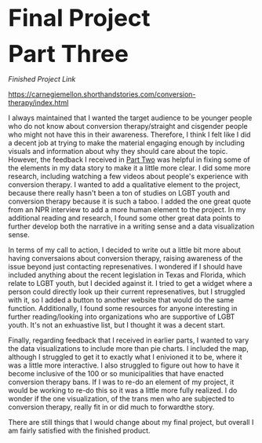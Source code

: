 
<font size="+15"> <b>Final Project</b> </font>
 
  <font size="+5"> <b>Part Three</b> </font>

<i>Finished Project Link</i>

https://carnegiemellon.shorthandstories.com/conversion-therapy/index.html


I always maintained that I wanted the target audience to be younger people who do not know about conversion therapy/straight and cisgender people who might not have this in their awareness. 
Therefore, I think I felt like I did a decent job at trying to make the material engaging enough by including visuals and information about why they should care about the topic. 
However, the feedback I received in [Part Two](/CT_Final2.md) was helpful in fixing some of the elements in my data story to make it a little more clear. I did some more research, including watching a few videos about people's experience with conversion therapy. I wanted to add a qualitative element to the project, because there really hasn't been a ton of studies on LGBT youth and conversion therapy because it is such a taboo. I added the one great quote from an NPR interview to add a more human element to the project. In my additional reading and research, I found some other great data points to further develop both the narrative in a writing sense and a data visualization sense.

In terms of my call to action, I decided to write out a little bit more about having conversaions about conversion therapy, raising awareness of the issue beyond just contacting represenatives. I wondered if I should have included anything about the recent legislation in Texas and Florida, which relate to LGBT youth, but I decided against it. I tried to get a widget where a person could directly look up their current represenatives, but I struggled with it, so I added a button to another website that would do the same function. Additionally, I found some resources for anyone interesting in further reading/looking into organizations who are supportive of LGBT youth. It's not an exhuastive list, but I thought it was a decent start.

Finally, regarding feedback that I received in earlier parts, I wanted to vary the data visualizations to include more than pie charts. I included the map, although I struggled to get it to exactly what I enivioned it to be, where it was a little more interactive. I also struggled to figure out how to have it become inclusive of the 100 or so municipalities that have enacted conversion therapy bans. If I was to re-do an element of my project, it would be working to re-do this so it was a little more fully realized. I do wonder if the one visualization, of the trans men who are subjected to conversion therapy, really fit in or did much to forwardthe story. 

There are still things that I would change about my final project, but overall I am fairly satisfied with the finished product. 
